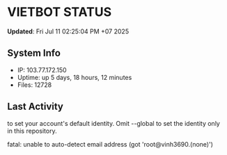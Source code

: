 # VIETBOT STATUS
**Updated**: Fri Jul 11 02:25:04 PM +07 2025

## System Info
- IP: 103.77.172.150
- Uptime: up 5 days, 18 hours, 12 minutes
- Files: 12728

## Last Activity

to set your account's default identity.
Omit --global to set the identity only in this repository.

fatal: unable to auto-detect email address (got 'root@vinh3690.(none)')
